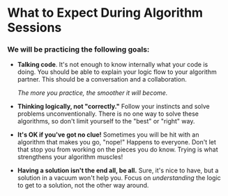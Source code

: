 # What to Expect During Algorithm Sessions

### We will be practicing the following goals:

* **Talking code**. It's not enough to know internally what your code is doing. You should be able to explain your logic flow to your algorithm partner. This should be a conversation and a collaboration.

  *The more you practice, the smoother it will become.*

* **Thinking logically, not "correctly."** Follow your instincts and solve problems unconventionally. There is no one way to solve these algorithms, so don't limit yourself to the "best" or "right" way.

* **It's OK if you've got no clue!** Sometimes you will be hit with an algorithm that makes you go, "nope!" Happens to everyone. Don't let that stop you from working on the pieces you do know. Trying is what strengthens your algorithm muscles!

* **Having a solution isn't the end all, be all.** Sure, it's nice to have, but a solution in a vacuum won't help you. Focus on *understanding* the logic to get to a solution, not the other way around.
